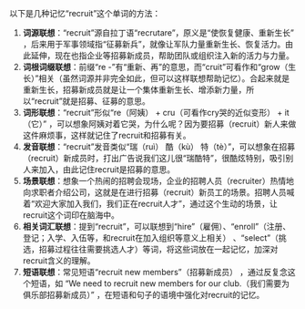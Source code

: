 以下是几种记忆“recruit”这个单词的方法：
1. **词源联想**：“recruit”源自拉丁语“recrutare”，原义是“使恢复健康、重新生长” ，后来用于军事领域指“征募新兵”，就像让军队力量重新生长、恢复活力。由此延伸，现在也指企业等招募新成员，帮助团队或组织注入新的活力与力量。
2. **词根词缀联想**：前缀“re -”有“重新、再”的意思，而“cruit”可看作和“grow（生长）”相关（虽然词源并非完全如此，但可以这样联想帮助记忆）。合起来就是重新生长，招募新成员就是让一个集体重新生长、增添新力量，所以“recruit”就是招募、征募的意思。
3. **词形联想**：“recruit”形似“re（阿姨） + cru（可看作cry哭的近似变形） + it（它）” ，可以想象阿姨对着它哭，为什么呢？因为要招募（recruit）新人来做这件麻烦事，这样就记住了recruit和招募有关。
4. **发音联想**：“recruit”发音类似“瑞（ruì） 酷（kù） 特（tè）”，可以想象在招募（recruit）新成员时，打出广告说我们这儿很“瑞酷特”，很酷炫特别，吸引别人来加入，由此记住recruit是招募的意思。
5. **场景联想**：想象一个热闹的招聘会现场，企业的招聘人员（recruiter）热情地向求职者介绍公司，这就是在进行招募（recruit）新员工的场景。招聘人员喊着“欢迎大家加入我们，我们正在recruit人才”，通过这个生动的场景，让recruit这个词印在脑海中。
6. **相关词汇联想**：提到“recruit”，可以联想到“hire”（雇佣）、“enroll”（注册、登记；入学、入伍等，和recruit在加入组织等意义上相关） 、“select”（挑选，招募过程往往需要挑选人才）等词，将这些词放在一起记忆，加深对recruit含义的理解。
7. **短语联想**：常见短语“recruit new members”（招募新成员） ，通过反复念这个短语，如 “We need to recruit new members for our club.（我们需要为俱乐部招募新成员）” ，在短语和句子的语境中强化对recruit的记忆。 